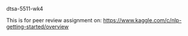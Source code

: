 dtsa-5511-wk4

This is for peer review assignment on: https://www.kaggle.com/c/nlp-getting-started/overview
